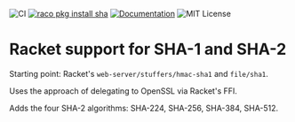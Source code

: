 ![CI](https://github.com/greghendershott/sha/workflows/CI/badge.svg)
[![raco pkg install sha](https://img.shields.io/badge/raco_pkg_install-sha-aa00ff.svg)](http:pkgs.racket-lang.org/#[sha])
[![Documentation](https://img.shields.io/badge/read-documentation-blue.svg)](http://pkg-build.racket-lang.org/doc/sha@sha/index.html)
![MIT License](https://img.shields.io/badge/license-MIT-118811.svg)


# Racket support for SHA-1 and SHA-2

Starting point: Racket's `web-server/stuffers/hmac-sha1` and `file/sha1`.

Uses the approach of delegating to OpenSSL via Racket's FFI.

Adds the four SHA-2 algorithms: SHA-224, SHA-256, SHA-384, SHA-512.
